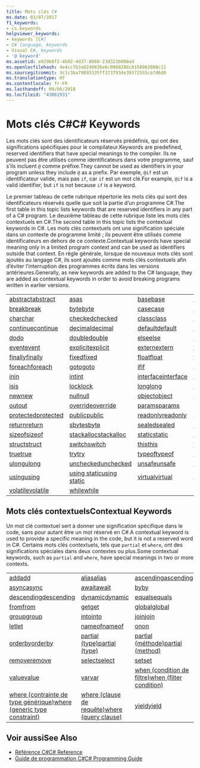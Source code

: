 ```yaml
---
title: Mots clés C#
ms.date: 03/07/2017
f1_keywords:
- cs.keywords
helpviewer_keywords:
- keywords [C#]
- C# language, keywords
- Visual C#, keywords
- '@ keyword'
ms.assetid: e929b0f2-4b92-4d37-8060-23d323b098ad
ms.openlocfilehash: 4e4cc7b3a0249836e6c0960208c0158962088c11
ms.sourcegitcommit: 3c1c3ba79895335ff3737934e39372555ca7d6d0
ms.translationtype: HT
ms.contentlocale: fr-FR
ms.lasthandoff: 09/06/2018
ms.locfileid: "43861931"
---
```

# <a name="c-keywords"></a><span data-ttu-id="5af9b-102">Mots clés C#</span><span class="sxs-lookup"><span data-stu-id="5af9b-102">C# Keywords</span></span>
<span data-ttu-id="5af9b-103">Les mots clés sont des identificateurs réservés prédéfinis, qui ont des significations spécifiques pour le compilateur.</span><span class="sxs-lookup"><span data-stu-id="5af9b-103">Keywords are predefined, reserved identifiers that have special meanings to the compiler.</span></span> <span data-ttu-id="5af9b-104">Ils ne peuvent pas être utilisés comme identificateurs dans votre programme, sauf s’ils incluent `@` comme préfixe.</span><span class="sxs-lookup"><span data-stu-id="5af9b-104">They cannot be used as identifiers in your program unless they include `@` as a prefix.</span></span> <span data-ttu-id="5af9b-105">Par exemple, `@if` est un identificateur valide, mais pas `if`, car `if` est un mot clé.</span><span class="sxs-lookup"><span data-stu-id="5af9b-105">For example, `@if` is a valid identifier, but `if` is not because `if` is a keyword.</span></span>  
  
 <span data-ttu-id="5af9b-106">Le premier tableau de cette rubrique répertorie les mots clés qui sont des identificateurs réservés quelle que soit la partie d’un programme C#.</span><span class="sxs-lookup"><span data-stu-id="5af9b-106">The first table in this topic lists keywords that are reserved identifiers in any part of a C# program.</span></span> <span data-ttu-id="5af9b-107">Le deuxième tableau de cette rubrique liste les mots clés contextuels en C#.</span><span class="sxs-lookup"><span data-stu-id="5af9b-107">The second table in this topic lists the contextual keywords in C#.</span></span> <span data-ttu-id="5af9b-108">Les mots clés contextuels ont une signification spéciale dans un contexte de programme limité ; ils peuvent être utilisés comme identificateurs en dehors de ce contexte.</span><span class="sxs-lookup"><span data-stu-id="5af9b-108">Contextual keywords have special meaning only in a limited program context and can be used as identifiers outside that context.</span></span> <span data-ttu-id="5af9b-109">En règle générale, lorsque de nouveaux mots clés sont ajoutés au langage C#, ils sont ajoutés comme mots clés contextuels afin d’éviter l’interruption des programmes écrits dans les versions antérieures.</span><span class="sxs-lookup"><span data-stu-id="5af9b-109">Generally, as new keywords are added to the C# language, they are added as contextual keywords in order to avoid breaking programs written in earlier versions.</span></span>  
  
|||||  
|---|---|---|---|  
|[<span data-ttu-id="5af9b-110">abstract</span><span class="sxs-lookup"><span data-stu-id="5af9b-110">abstract</span></span>](../../../csharp/language-reference/keywords/abstract.md)|[<span data-ttu-id="5af9b-111">as</span><span class="sxs-lookup"><span data-stu-id="5af9b-111">as</span></span>](../../../csharp/language-reference/keywords/as.md)|[<span data-ttu-id="5af9b-112">base</span><span class="sxs-lookup"><span data-stu-id="5af9b-112">base</span></span>](../../../csharp/language-reference/keywords/base.md)|[<span data-ttu-id="5af9b-113">bool</span><span class="sxs-lookup"><span data-stu-id="5af9b-113">bool</span></span>](../../../csharp/language-reference/keywords/bool.md)|  
|[<span data-ttu-id="5af9b-114">break</span><span class="sxs-lookup"><span data-stu-id="5af9b-114">break</span></span>](../../../csharp/language-reference/keywords/break.md)|[<span data-ttu-id="5af9b-115">byte</span><span class="sxs-lookup"><span data-stu-id="5af9b-115">byte</span></span>](../../../csharp/language-reference/keywords/byte.md)|[<span data-ttu-id="5af9b-116">case</span><span class="sxs-lookup"><span data-stu-id="5af9b-116">case</span></span>](../../../csharp/language-reference/keywords/switch.md)|[<span data-ttu-id="5af9b-117">catch</span><span class="sxs-lookup"><span data-stu-id="5af9b-117">catch</span></span>](../../../csharp/language-reference/keywords/try-catch.md)|  
|[<span data-ttu-id="5af9b-118">char</span><span class="sxs-lookup"><span data-stu-id="5af9b-118">char</span></span>](../../../csharp/language-reference/keywords/char.md)|[<span data-ttu-id="5af9b-119">checked</span><span class="sxs-lookup"><span data-stu-id="5af9b-119">checked</span></span>](../../../csharp/language-reference/keywords/checked.md)|[<span data-ttu-id="5af9b-120">class</span><span class="sxs-lookup"><span data-stu-id="5af9b-120">class</span></span>](../../../csharp/language-reference/keywords/class.md)|[<span data-ttu-id="5af9b-121">const</span><span class="sxs-lookup"><span data-stu-id="5af9b-121">const</span></span>](../../../csharp/language-reference/keywords/const.md)|  
|[<span data-ttu-id="5af9b-122">continue</span><span class="sxs-lookup"><span data-stu-id="5af9b-122">continue</span></span>](../../../csharp/language-reference/keywords/continue.md)|[<span data-ttu-id="5af9b-123">decimal</span><span class="sxs-lookup"><span data-stu-id="5af9b-123">decimal</span></span>](../../../csharp/language-reference/keywords/decimal.md)|[<span data-ttu-id="5af9b-124">default</span><span class="sxs-lookup"><span data-stu-id="5af9b-124">default</span></span>](../../../csharp/language-reference/keywords/default.md)|[<span data-ttu-id="5af9b-125">delegate</span><span class="sxs-lookup"><span data-stu-id="5af9b-125">delegate</span></span>](../../../csharp/language-reference/keywords/delegate.md)|  
|[<span data-ttu-id="5af9b-126">do</span><span class="sxs-lookup"><span data-stu-id="5af9b-126">do</span></span>](../../../csharp/language-reference/keywords/do.md)|[<span data-ttu-id="5af9b-127">double</span><span class="sxs-lookup"><span data-stu-id="5af9b-127">double</span></span>](../../../csharp/language-reference/keywords/double.md)|[<span data-ttu-id="5af9b-128">else</span><span class="sxs-lookup"><span data-stu-id="5af9b-128">else</span></span>](../../../csharp/language-reference/keywords/if-else.md)|[<span data-ttu-id="5af9b-129">enum</span><span class="sxs-lookup"><span data-stu-id="5af9b-129">enum</span></span>](../../../csharp/language-reference/keywords/enum.md)|  
|[<span data-ttu-id="5af9b-130">event</span><span class="sxs-lookup"><span data-stu-id="5af9b-130">event</span></span>](../../../csharp/language-reference/keywords/event.md)|[<span data-ttu-id="5af9b-131">explicit</span><span class="sxs-lookup"><span data-stu-id="5af9b-131">explicit</span></span>](../../../csharp/language-reference/keywords/explicit.md)|[<span data-ttu-id="5af9b-132">extern</span><span class="sxs-lookup"><span data-stu-id="5af9b-132">extern</span></span>](../../../csharp/language-reference/keywords/extern.md)|[<span data-ttu-id="5af9b-133">false</span><span class="sxs-lookup"><span data-stu-id="5af9b-133">false</span></span>](../../../csharp/language-reference/keywords/false.md)|  
|[<span data-ttu-id="5af9b-134">finally</span><span class="sxs-lookup"><span data-stu-id="5af9b-134">finally</span></span>](../../../csharp/language-reference/keywords/try-finally.md)|[<span data-ttu-id="5af9b-135">fixed</span><span class="sxs-lookup"><span data-stu-id="5af9b-135">fixed</span></span>](../../../csharp/language-reference/keywords/fixed-statement.md)|[<span data-ttu-id="5af9b-136">float</span><span class="sxs-lookup"><span data-stu-id="5af9b-136">float</span></span>](../../../csharp/language-reference/keywords/float.md)|[<span data-ttu-id="5af9b-137">for</span><span class="sxs-lookup"><span data-stu-id="5af9b-137">for</span></span>](../../../csharp/language-reference/keywords/for.md)|  
|[<span data-ttu-id="5af9b-138">foreach</span><span class="sxs-lookup"><span data-stu-id="5af9b-138">foreach</span></span>](../../../csharp/language-reference/keywords/foreach-in.md)|[<span data-ttu-id="5af9b-139">goto</span><span class="sxs-lookup"><span data-stu-id="5af9b-139">goto</span></span>](../../../csharp/language-reference/keywords/goto.md)|[<span data-ttu-id="5af9b-140">if</span><span class="sxs-lookup"><span data-stu-id="5af9b-140">if</span></span>](../../../csharp/language-reference/keywords/if-else.md)|[<span data-ttu-id="5af9b-141">implicit</span><span class="sxs-lookup"><span data-stu-id="5af9b-141">implicit</span></span>](../../../csharp/language-reference/keywords/implicit.md)|  
|[<span data-ttu-id="5af9b-142">in</span><span class="sxs-lookup"><span data-stu-id="5af9b-142">in</span></span>](../../../csharp/language-reference/keywords/in.md)|[<span data-ttu-id="5af9b-143">int</span><span class="sxs-lookup"><span data-stu-id="5af9b-143">int</span></span>](../../../csharp/language-reference/keywords/int.md)|[<span data-ttu-id="5af9b-144">interface</span><span class="sxs-lookup"><span data-stu-id="5af9b-144">interface</span></span>](../../../csharp/language-reference/keywords/interface.md)|[<span data-ttu-id="5af9b-145">internal</span><span class="sxs-lookup"><span data-stu-id="5af9b-145">internal</span></span>](../../../csharp/language-reference/keywords/internal.md)|
|[<span data-ttu-id="5af9b-146">is</span><span class="sxs-lookup"><span data-stu-id="5af9b-146">is</span></span>](../../../csharp/language-reference/keywords/is.md)|[<span data-ttu-id="5af9b-147">lock</span><span class="sxs-lookup"><span data-stu-id="5af9b-147">lock</span></span>](../../../csharp/language-reference/keywords/lock-statement.md)|[<span data-ttu-id="5af9b-148">long</span><span class="sxs-lookup"><span data-stu-id="5af9b-148">long</span></span>](../../../csharp/language-reference/keywords/long.md)|[<span data-ttu-id="5af9b-149">namespace</span><span class="sxs-lookup"><span data-stu-id="5af9b-149">namespace</span></span>](../../../csharp/language-reference/keywords/namespace.md)|
|[<span data-ttu-id="5af9b-150">new</span><span class="sxs-lookup"><span data-stu-id="5af9b-150">new</span></span>](../../../csharp/language-reference/keywords/new.md)|[<span data-ttu-id="5af9b-151">null</span><span class="sxs-lookup"><span data-stu-id="5af9b-151">null</span></span>](../../../csharp/language-reference/keywords/null.md)|[<span data-ttu-id="5af9b-152">object</span><span class="sxs-lookup"><span data-stu-id="5af9b-152">object</span></span>](../../../csharp/language-reference/keywords/object.md)|[<span data-ttu-id="5af9b-153">operator</span><span class="sxs-lookup"><span data-stu-id="5af9b-153">operator</span></span>](../../../csharp/language-reference/keywords/operator.md)|
|[<span data-ttu-id="5af9b-154">out</span><span class="sxs-lookup"><span data-stu-id="5af9b-154">out</span></span>](../../../csharp/language-reference/keywords/out.md)|[<span data-ttu-id="5af9b-155">override</span><span class="sxs-lookup"><span data-stu-id="5af9b-155">override</span></span>](../../../csharp/language-reference/keywords/override.md)|[<span data-ttu-id="5af9b-156">params</span><span class="sxs-lookup"><span data-stu-id="5af9b-156">params</span></span>](../../../csharp/language-reference/keywords/params.md)|[<span data-ttu-id="5af9b-157">private</span><span class="sxs-lookup"><span data-stu-id="5af9b-157">private</span></span>](../../../csharp/language-reference/keywords/private.md)|
|[<span data-ttu-id="5af9b-158">protected</span><span class="sxs-lookup"><span data-stu-id="5af9b-158">protected</span></span>](../../../csharp/language-reference/keywords/protected.md)|[<span data-ttu-id="5af9b-159">public</span><span class="sxs-lookup"><span data-stu-id="5af9b-159">public</span></span>](../../../csharp/language-reference/keywords/public.md)|[<span data-ttu-id="5af9b-160">readonly</span><span class="sxs-lookup"><span data-stu-id="5af9b-160">readonly</span></span>](../../../csharp/language-reference/keywords/readonly.md)|[<span data-ttu-id="5af9b-161">ref</span><span class="sxs-lookup"><span data-stu-id="5af9b-161">ref</span></span>](../../../csharp/language-reference/keywords/ref.md)|
|[<span data-ttu-id="5af9b-162">return</span><span class="sxs-lookup"><span data-stu-id="5af9b-162">return</span></span>](../../../csharp/language-reference/keywords/return.md)|[<span data-ttu-id="5af9b-163">sbyte</span><span class="sxs-lookup"><span data-stu-id="5af9b-163">sbyte</span></span>](../../../csharp/language-reference/keywords/sbyte.md)|[<span data-ttu-id="5af9b-164">sealed</span><span class="sxs-lookup"><span data-stu-id="5af9b-164">sealed</span></span>](../../../csharp/language-reference/keywords/sealed.md)|[<span data-ttu-id="5af9b-165">short</span><span class="sxs-lookup"><span data-stu-id="5af9b-165">short</span></span>](../../../csharp/language-reference/keywords/short.md)||
[<span data-ttu-id="5af9b-166">sizeof</span><span class="sxs-lookup"><span data-stu-id="5af9b-166">sizeof</span></span>](../../../csharp/language-reference/keywords/sizeof.md)|[<span data-ttu-id="5af9b-167">stackalloc</span><span class="sxs-lookup"><span data-stu-id="5af9b-167">stackalloc</span></span>](../../../csharp/language-reference/keywords/stackalloc.md)|[<span data-ttu-id="5af9b-168">static</span><span class="sxs-lookup"><span data-stu-id="5af9b-168">static</span></span>](../../../csharp/language-reference/keywords/static.md)|[<span data-ttu-id="5af9b-169">string</span><span class="sxs-lookup"><span data-stu-id="5af9b-169">string</span></span>](../../../csharp/language-reference/keywords/string.md)|
|[<span data-ttu-id="5af9b-170">struct</span><span class="sxs-lookup"><span data-stu-id="5af9b-170">struct</span></span>](../../../csharp/language-reference/keywords/struct.md)|[<span data-ttu-id="5af9b-171">switch</span><span class="sxs-lookup"><span data-stu-id="5af9b-171">switch</span></span>](../../../csharp/language-reference/keywords/switch.md)|[<span data-ttu-id="5af9b-172">this</span><span class="sxs-lookup"><span data-stu-id="5af9b-172">this</span></span>](../../../csharp/language-reference/keywords/this.md)|[<span data-ttu-id="5af9b-173">throw</span><span class="sxs-lookup"><span data-stu-id="5af9b-173">throw</span></span>](../../../csharp/language-reference/keywords/throw.md)|
|[<span data-ttu-id="5af9b-174">true</span><span class="sxs-lookup"><span data-stu-id="5af9b-174">true</span></span>](../../../csharp/language-reference/keywords/true.md)|[<span data-ttu-id="5af9b-175">try</span><span class="sxs-lookup"><span data-stu-id="5af9b-175">try</span></span>](../../../csharp/language-reference/keywords/try-catch.md)|[<span data-ttu-id="5af9b-176">typeof</span><span class="sxs-lookup"><span data-stu-id="5af9b-176">typeof</span></span>](../../../csharp/language-reference/keywords/typeof.md)|[<span data-ttu-id="5af9b-177">uint</span><span class="sxs-lookup"><span data-stu-id="5af9b-177">uint</span></span>](../../../csharp/language-reference/keywords/uint.md)|
|[<span data-ttu-id="5af9b-178">ulong</span><span class="sxs-lookup"><span data-stu-id="5af9b-178">ulong</span></span>](../../../csharp/language-reference/keywords/ulong.md)|[<span data-ttu-id="5af9b-179">unchecked</span><span class="sxs-lookup"><span data-stu-id="5af9b-179">unchecked</span></span>](../../../csharp/language-reference/keywords/unchecked.md)|[<span data-ttu-id="5af9b-180">unsafe</span><span class="sxs-lookup"><span data-stu-id="5af9b-180">unsafe</span></span>](../../../csharp/language-reference/keywords/unsafe.md)|[<span data-ttu-id="5af9b-181">ushort</span><span class="sxs-lookup"><span data-stu-id="5af9b-181">ushort</span></span>](../../../csharp/language-reference/keywords/ushort.md)|
|[<span data-ttu-id="5af9b-182">using</span><span class="sxs-lookup"><span data-stu-id="5af9b-182">using</span></span>](../../../csharp/language-reference/keywords/using.md)|[<span data-ttu-id="5af9b-183">using static</span><span class="sxs-lookup"><span data-stu-id="5af9b-183">using static</span></span>](using-static.md)|[<span data-ttu-id="5af9b-184">virtual</span><span class="sxs-lookup"><span data-stu-id="5af9b-184">virtual</span></span>](../../../csharp/language-reference/keywords/virtual.md)|[<span data-ttu-id="5af9b-185">void</span><span class="sxs-lookup"><span data-stu-id="5af9b-185">void</span></span>](../../../csharp/language-reference/keywords/void.md)|
|[<span data-ttu-id="5af9b-186">volatile</span><span class="sxs-lookup"><span data-stu-id="5af9b-186">volatile</span></span>](../../../csharp/language-reference/keywords/volatile.md)|[<span data-ttu-id="5af9b-187">while</span><span class="sxs-lookup"><span data-stu-id="5af9b-187">while</span></span>](../../../csharp/language-reference/keywords/while.md)|

## <a name="contextual-keywords"></a><span data-ttu-id="5af9b-188">Mots clés contextuels</span><span class="sxs-lookup"><span data-stu-id="5af9b-188">Contextual Keywords</span></span>  
 <span data-ttu-id="5af9b-189">Un mot clé contextuel sert à donner une signification spécifique dans le code, sans pour autant être un mot réservé en C#.</span><span class="sxs-lookup"><span data-stu-id="5af9b-189">A contextual keyword is used to provide a specific meaning in the code, but it is not a reserved word in C#.</span></span> <span data-ttu-id="5af9b-190">Certains mots clés contextuels, tels que `partial` et `where`, ont des significations spéciales dans deux contextes ou plus.</span><span class="sxs-lookup"><span data-stu-id="5af9b-190">Some contextual keywords, such as `partial` and `where`, have special meanings in two or more contexts.</span></span>  
  
||||  
|---|---|---|  
|[<span data-ttu-id="5af9b-191">add</span><span class="sxs-lookup"><span data-stu-id="5af9b-191">add</span></span>](add.md)|[<span data-ttu-id="5af9b-192">alias</span><span class="sxs-lookup"><span data-stu-id="5af9b-192">alias</span></span>](extern-alias.md)|[<span data-ttu-id="5af9b-193">ascending</span><span class="sxs-lookup"><span data-stu-id="5af9b-193">ascending</span></span>](ascending.md)|
|[<span data-ttu-id="5af9b-194">async</span><span class="sxs-lookup"><span data-stu-id="5af9b-194">async</span></span>](async.md)|[<span data-ttu-id="5af9b-195">await</span><span class="sxs-lookup"><span data-stu-id="5af9b-195">await</span></span>](await.md)|[<span data-ttu-id="5af9b-196">by</span><span class="sxs-lookup"><span data-stu-id="5af9b-196">by</span></span>](by.md)|
|[<span data-ttu-id="5af9b-197">descending</span><span class="sxs-lookup"><span data-stu-id="5af9b-197">descending</span></span>](descending.md)|[<span data-ttu-id="5af9b-198">dynamic</span><span class="sxs-lookup"><span data-stu-id="5af9b-198">dynamic</span></span>](dynamic.md)|[<span data-ttu-id="5af9b-199">equals</span><span class="sxs-lookup"><span data-stu-id="5af9b-199">equals</span></span>](equals.md)|
|[<span data-ttu-id="5af9b-200">from</span><span class="sxs-lookup"><span data-stu-id="5af9b-200">from</span></span>](from-clause.md)|[<span data-ttu-id="5af9b-201">get</span><span class="sxs-lookup"><span data-stu-id="5af9b-201">get</span></span>](get.md)|[<span data-ttu-id="5af9b-202">global</span><span class="sxs-lookup"><span data-stu-id="5af9b-202">global</span></span>](global.md)|
|[<span data-ttu-id="5af9b-203">group</span><span class="sxs-lookup"><span data-stu-id="5af9b-203">group</span></span>](group-clause.md)|[<span data-ttu-id="5af9b-204">into</span><span class="sxs-lookup"><span data-stu-id="5af9b-204">into</span></span>](into.md)|[<span data-ttu-id="5af9b-205">join</span><span class="sxs-lookup"><span data-stu-id="5af9b-205">join</span></span>](join-clause.md)|
|[<span data-ttu-id="5af9b-206">let</span><span class="sxs-lookup"><span data-stu-id="5af9b-206">let</span></span>](let-clause.md)|[<span data-ttu-id="5af9b-207">nameof</span><span class="sxs-lookup"><span data-stu-id="5af9b-207">nameof</span></span>](nameof.md)|[<span data-ttu-id="5af9b-208">on</span><span class="sxs-lookup"><span data-stu-id="5af9b-208">on</span></span>](on.md)|
|[<span data-ttu-id="5af9b-209">orderby</span><span class="sxs-lookup"><span data-stu-id="5af9b-209">orderby</span></span>](orderby-clause.md)|[<span data-ttu-id="5af9b-210">partial (type)</span><span class="sxs-lookup"><span data-stu-id="5af9b-210">partial (type)</span></span>](partial-type.md)|[<span data-ttu-id="5af9b-211">partial (méthode)</span><span class="sxs-lookup"><span data-stu-id="5af9b-211">partial (method)</span></span>](partial-method.md)|
|[<span data-ttu-id="5af9b-212">remove</span><span class="sxs-lookup"><span data-stu-id="5af9b-212">remove</span></span>](remove.md)|[<span data-ttu-id="5af9b-213">select</span><span class="sxs-lookup"><span data-stu-id="5af9b-213">select</span></span>](select-clause.md)|[<span data-ttu-id="5af9b-214">set</span><span class="sxs-lookup"><span data-stu-id="5af9b-214">set</span></span>](set.md)|
|[<span data-ttu-id="5af9b-215">value</span><span class="sxs-lookup"><span data-stu-id="5af9b-215">value</span></span>](value.md)|[<span data-ttu-id="5af9b-216">var</span><span class="sxs-lookup"><span data-stu-id="5af9b-216">var</span></span>](var.md)|[<span data-ttu-id="5af9b-217">when (condition de filtre)</span><span class="sxs-lookup"><span data-stu-id="5af9b-217">when (filter condition)</span></span>](when.md)|
|[<span data-ttu-id="5af9b-218">where (contrainte de type générique)</span><span class="sxs-lookup"><span data-stu-id="5af9b-218">where (generic type constraint)</span></span>](where-generic-type-constraint.md)|[<span data-ttu-id="5af9b-219">where (clause de requête)</span><span class="sxs-lookup"><span data-stu-id="5af9b-219">where (query clause)</span></span>](where-clause.md)|[<span data-ttu-id="5af9b-220">yield</span><span class="sxs-lookup"><span data-stu-id="5af9b-220">yield</span></span>](yield.md)|
  
## <a name="see-also"></a><span data-ttu-id="5af9b-221">Voir aussi</span><span class="sxs-lookup"><span data-stu-id="5af9b-221">See Also</span></span>

- [<span data-ttu-id="5af9b-222">Référence C#</span><span class="sxs-lookup"><span data-stu-id="5af9b-222">C# Reference</span></span>](../../../csharp/language-reference/index.md)  
- [<span data-ttu-id="5af9b-223">Guide de programmation C#</span><span class="sxs-lookup"><span data-stu-id="5af9b-223">C# Programming Guide</span></span>](../../../csharp/programming-guide/index.md)
